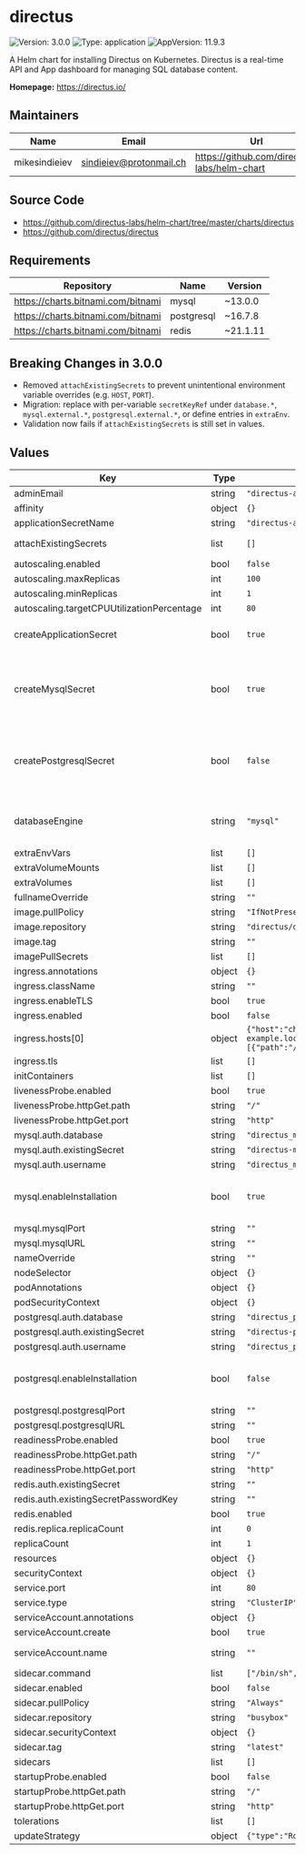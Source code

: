 # directus

![Version: 3.0.0](https://img.shields.io/badge/Version-3.0.0-informational?style=flat-square) ![Type: application](https://img.shields.io/badge/Type-application-informational?style=flat-square) ![AppVersion: 11.9.3](https://img.shields.io/badge/AppVersion-11.9.3-informational?style=flat-square)

A Helm chart for installing Directus on Kubernetes.
Directus is a real-time API and App dashboard for managing SQL database content.

**Homepage:** <https://directus.io/>

## Maintainers

| Name | Email | Url |
| ---- | ------ | --- |
| mikesindieiev | <sindieiev@protonmail.ch> | <https://github.com/directus-labs/helm-chart> |

## Source Code

* <https://github.com/directus-labs/helm-chart/tree/master/charts/directus>
* <https://github.com/directus/directus>

## Requirements

| Repository | Name | Version |
|------------|------|---------|
| https://charts.bitnami.com/bitnami | mysql | ~13.0.0 |
| https://charts.bitnami.com/bitnami | postgresql | ~16.7.8 |
| https://charts.bitnami.com/bitnami | redis | ~21.1.11 |

## Breaking Changes in 3.0.0

- Removed `attachExistingSecrets` to prevent unintentional environment variable overrides (e.g. `HOST`, `PORT`).
- Migration: replace with per-variable `secretKeyRef` under `database.*`, `mysql.external.*`, `postgresql.external.*`, or define entries in `extraEnv`.
- Validation now fails if `attachExistingSecrets` is still set in values.

## Values

| Key | Type | Default | Description |
|-----|------|---------|-------------|
| adminEmail | string | `"directus-admin@example.com"` |  |
| affinity | object | `{}` |  |
| applicationSecretName | string | `"directus-application-secret"` |  |
| attachExistingSecrets | list | `[]` | Removed in 3.0.0 (previously bulk envFrom secret injection). Use explicit secretKeyRef values or extraEnv instead. |
| autoscaling.enabled | bool | `false` |  |
| autoscaling.maxReplicas | int | `100` |  |
| autoscaling.minReplicas | int | `1` |  |
| autoscaling.targetCPUUtilizationPercentage | int | `80` |  |
| createApplicationSecret | bool | `true` | This setting enables the creation of `ADMIN_PASSWORD`, `KEY`, and `SECRET` variables in k8s secrets. If it is set to false, you MUST set these variables manually via existing secret resource and set its name below. |
| createMysqlSecret | bool | `true` | Create MySQL secret in Directus chart If set to enable, mysql secret with values of `mysql-root-password`, `mysql-replication-password` and `mysql-password` variables will be created. Please consult the official bitnami mysql values file - https://github.com/bitnami/charts/blob/main/bitnami/mysql/values.yaml#L152. If set to false, you MUST create a secret resource in k8s for mysql installation and set the correct value to the `existingSecret` in the mysql settings section. |
| createPostgresqlSecret | bool | `false` | Create PostgreSQL secret in Directus chart If set to enable, postgresql secret with values of `postgres-password`, `password`, and `replication-password` variables will be created. Please consult the official bitnami postgres values file - https://github.com/bitnami/charts/blob/main/bitnami/postgresql/values.yaml#L164. If set to false, you MUST create a secret resource in k8s for postgresql installation and set the correct value to the `existingSecret` in the postgresql settings setion. |
| databaseEngine | string | `"mysql"` | Database engine. Could be set to one value from the following list: `mysql`, `postgresql`. Please disable installations for other database engines in this chart. Please note if you use mariadb server, set `databaseEngine` to `mysql` value. Details are here - https://directus.io/docs/configuration/database. |
| extraEnvVars | list | `[]` |  |
| extraVolumeMounts | list | `[]` |  |
| extraVolumes | list | `[]` |  |
| fullnameOverride | string | `""` | Completely overrides Chart name |
| image.pullPolicy | string | `"IfNotPresent"` | Pull policy for docker image |
| image.repository | string | `"directus/directus"` | Directus image docker repository |
| image.tag | string | `""` | Overrides the image tag whose default is the chart appVersion. |
| imagePullSecrets | list | `[]` | Image Pull Secrets in k8s for docker image |
| ingress.annotations | object | `{}` | Ingress annotations. Usually used in cloud environments |
| ingress.className | string | `""` |  |
| ingress.enableTLS | bool | `true` | Enable TLS in PUBLIC_URL |
| ingress.enabled | bool | `false` |  |
| ingress.hosts[0] | object | `{"host":"chart-example.local","paths":[{"path":"/","pathType":"Prefix"}]}` | Hostname to expose. You should create CNAME DNS record with this hostname to redirect to ALB DNS name |
| ingress.tls | list | `[]` |  |
| initContainers | list | `[]` | Init Containers for Directus pod |
| livenessProbe.enabled | bool | `true` |  |
| livenessProbe.httpGet.path | string | `"/"` |  |
| livenessProbe.httpGet.port | string | `"http"` |  |
| mysql.auth.database | string | `"directus_mysql"` |  |
| mysql.auth.existingSecret | string | `"directus-mysql-secret"` |  |
| mysql.auth.username | string | `"directus_mysql"` |  |
| mysql.enableInstallation | bool | `true` | The switch to switch off the installation of the mysql. The rest of the settings are being used during the installation and for DB connection. Link to the values.yaml file in bitnami repo - https://github.com/bitnami/charts/blob/main/bitnami/mysql/values.yaml |
| mysql.mysqlPort | string | `""` |  |
| mysql.mysqlURL | string | `""` |  |
| nameOverride | string | `""` | Helm name override in Chart.yaml. This name is being used for resource naming |
| nodeSelector | object | `{}` |  |
| podAnnotations | object | `{}` |  |
| podSecurityContext | object | `{}` |  |
| postgresql.auth.database | string | `"directus_postgres"` |  |
| postgresql.auth.existingSecret | string | `"directus-postgresql-secret"` |  |
| postgresql.auth.username | string | `"directus_postgres"` |  |
| postgresql.enableInstallation | bool | `false` | The switch to switch off the installation of the postgresql. The rest of the settings are being used during the installation and for DB connection. Link to the values.yaml file in bitnami repo - https://github.com/bitnami/charts/blob/main/bitnami/postgresql/values.yaml |
| postgresql.postgresqlPort | string | `""` |  |
| postgresql.postgresqlURL | string | `""` |  |
| readinessProbe.enabled | bool | `true` |  |
| readinessProbe.httpGet.path | string | `"/"` |  |
| readinessProbe.httpGet.port | string | `"http"` |  |
| redis.auth.existingSecret | string | `""` | Existing secret name with Redis password |
| redis.auth.existingSecretPasswordKey | string | `""` | The key in the secret with password |
| redis.enabled | bool | `true` | Switch to enable Redis |
| redis.replica.replicaCount | int | `0` | Amount of Redis replicas |
| replicaCount | int | `1` |  |
| resources | object | `{}` |  |
| securityContext | object | `{}` |  |
| service.port | int | `80` |  |
| service.type | string | `"ClusterIP"` |  |
| serviceAccount.annotations | object | `{}` | Annotations to add to the service account |
| serviceAccount.create | bool | `true` | Specifies whether a service account should be created |
| serviceAccount.name | string | `""` | The name of the service account to use. If not set and create is true, a name is generated using the fullname template |
| sidecar.command | list | `["/bin/sh","-c","sleep 3600;"]` | Command to run in sidecar docker image |
| sidecar.enabled | bool | `false` | Sidecars for Directus pod |
| sidecar.pullPolicy | string | `"Always"` |  |
| sidecar.repository | string | `"busybox"` |  |
| sidecar.securityContext | object | `{}` |  |
| sidecar.tag | string | `"latest"` |  |
| sidecars | list | `[]` | Sidecars for Directus pod |
| startupProbe.enabled | bool | `false` |  |
| startupProbe.httpGet.path | string | `"/"` |  |
| startupProbe.httpGet.port | string | `"http"` |  |
| tolerations | list | `[]` |  |
| updateStrategy | object | `{"type":"RollingUpdate"}` | Or: updateStrategy:   type: Recreate |

